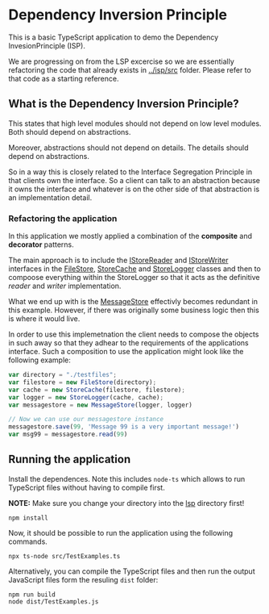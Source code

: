 # Dependency Inversion Principle

This is a basic TypeScript application to demo the Dependency InvesionPrinciple (ISP).

We are progressing on from the LSP excercise so we are essentially refactoring  the code that already exists in [../isp/src](../isp/src) folder. Please refer to that code as a starting reference.

## What is the Dependency Inversion Principle?

This states that high level modules should not depend on low level modules. Both should depend on abstractions.

Moreover, abstractions should not depend on details. The details should depend on abstractions.

So in a way this is closely related to the Interface Segregation Principle in that clients own the interface. So a client can talk to an abstraction because it owns the interface and whatever is on the other side of that abstraction is an implementation detail.

### Refactoring the application

In this application we mostly applied a combination of the **composite** and **decorator** patterns.

The main approach is to include the [IStoreReader](./src/IStoreReader.ts) and [IStoreWriter](./src/IStoreWriter.ts) interfaces in the [FileStore](./src/FileStore.ts), [StoreCache](./src/StoreCache.ts) and [StoreLogger](./src/StoreLogger.ts) classes and then to compoose everything within the StoreLogger so that it acts as the definitive _reader_ and _writer_ implementation.

What we end up with is the [MessageStore](./src/MessageStore.ts) effectivly becomes redundant in this example. However, if there was originally some business logic then this is where it would live.

In order to use this implemetnation the client needs to compose the objects in such away so that they adhear to the requirements of the applications interface. Such a composition to use the application might look like the following example:

```ts
var directory = "./testfiles";
var filestore = new FileStore(directory);
var cache = new StoreCache(filestore, filestore);
var logger = new StoreLogger(cache, cache);
var messagestore = new MessageStore(logger, logger)

// Now we can use our messagestore instance
messagestore.save(99, 'Message 99 is a very important message!')
var msg99 = messagestore.read(99)
```

## Running the application

Install the dependences. Note this includes `node-ts` which allows to run TypeScript files without having to compile first.

**NOTE:** Make sure you change your directory into the [lsp](./lsp) directory first!

```
npm install
```

Now, it should be possible to run the application using the following commands.

```
npx ts-node src/TestExamples.ts
```

Alternatively, you can compile the TypeScript files and then run the output JavaScript files form the resuling `dist` folder:

```
npm run build
node dist/TestExamples.js
```